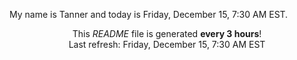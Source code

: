 My name is Tanner and today is Friday, December 15, 7:30 AM EST.

<p align="center">This <i>README</i> file is generated <b>every 3 hours</b>!</br>Last refresh: Friday, December 15, 7:30 AM EST<br /></p>

